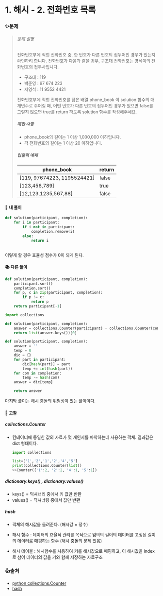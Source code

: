 # 1. 해시 - 2. 전화번호 목록

### ✨문제

> ###### 문제 설명
>
> 전화번호부에 적힌 전화번호 중, 한 번호가 다른 번호의 접두어인 경우가 있는지 확인하려 합니다.
> 전화번호가 다음과 같을 경우, 구조대 전화번호는 영석이의 전화번호의 접두사입니다.
>
> - 구조대 : 119
> - 박준영 : 97 674 223
> - 지영석 : 11 9552 4421
>
> 전화번호부에 적힌 전화번호를 담은 배열 phone_book 이 solution 함수의 매개변수로 주어질 때, 어떤 번호가 다른 번호의 접두어인 경우가 있으면 false를 그렇지 않으면 true를 return 하도록 solution 함수를 작성해주세요.
>
> ##### 제한 사항
>
> - phone_book의 길이는 1 이상 1,000,000 이하입니다.
> - 각 전화번호의 길이는 1 이상 20 이하입니다.
>
> ##### 입출력 예제
>
> | phone_book                  | return |
> | --------------------------- | ------ |
> | [119, 97674223, 1195524421] | false  |
> | [123,456,789]               | true   |
> | [12,123,1235,567,88]        | false  |



#### **🎈 내 풀이** 

```python
def solution(participant, completion):
    for i in participant:
        if i not in participant:
            completion.remove(i)
        else:
            return i
        
```

이렇게 할 경우 효율성 점수가 0이 되게 된다.

#### **📚 다른 풀이** 

```python
def solution(participant, completion):
    participant.sort()
    completion.sort()
    for p, c in zip(participant, completion):
        if p != c:
            return p
    return participant[-1]
```

```python
import collections

def solution(participant, completion):
    answer = collections.Counter(participant) - collections.Counter(completion)
    return list(answer.keys())[0]
```

```python
def solution(participant, completion):
    answer = ''
    temp = 0
    dic = {}
    for part in participant:
        dic[hash(part)] = part
        temp += int(hash(part))
    for com in completion:
        temp -= hash(com)
    answer = dic[temp]

    return answer
```

마지막 풀이는 해시 충돌의 위험성이 있는 풀이이다.



#### **🧨 고찰**

##### collections.Counter

- 컨테이너에 동일한 값의 자료가 몇 개인지를 파악하는데 사용하는 객체. 결과값은 dict 형태이다.

  ```python
  import collections
  
  list=['1','2','1','2','4','5']
  print(collections.Counter(list))
  >>Counter({'1':2, '2':2, '4':1, '5':1})
  ```

  



##### dictionary.keys() , dictionary.values()

- keys() = 딕셔너리 중에서 키 값만 반환
- values() = 딕셔너링 중에서 값만 반환



##### hash

- 객체의 해시값을 돌려준다. (해시값 = 정수)

- 해시 함수 : 데이터의 효율적 관리를 목적으로 임의의 길이의 데이터를 고정된 길이의 데이터로 매핑하는 함수 (해시 충돌의 문제 있음)
- 해시 테이블 : 해시함수를 사용하여 키를 해시값으로 매핑하고, 이 해시값을 index로 삼어 데이터의 값을 키와 함께 저장하는 자료구조



### 👍출처

- [python collections.Counter](https://excelsior-cjh.tistory.com/94)
- [hash](https://ratsgo.github.io/data%20structure&algorithm/2017/10/25/hash/)

